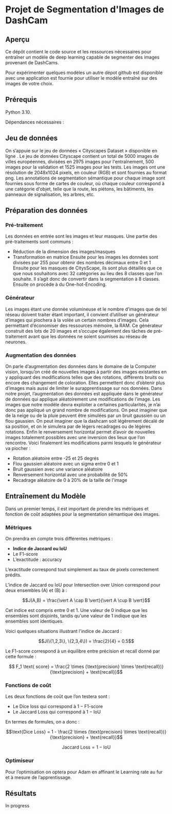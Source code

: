 # Projet de Segmentation d'Images de DashCam

## Aperçu

Ce dépôt contient le code source et les ressources nécessaires pour entraîner un modèle de deep learning capable de segmenter des images provenant de DashCams. 

Pour expérimenter quelques modèles un autre dépot github est disponible avec une application est fournie pour utiliser le modèle entraîné sur des images de votre choix.


## Prérequis

Python 3.10.

Dépendances nécessaires :

## Jeu de données

On s’appuie sur le jeu de données « Cityscapes Dataset » disponible en ligne .
Le jeu de données Cityscape contient un total de 5000 images de villes européennes, divisées en 2975 images pour l'entraînement, 500 images pour la validation et 1525 images pour les tests. Les images ont une résolution de 2048x1024 pixels, en couleur (RGB) et sont fournies au format png.
Les annotations de segmentation sémantique pour chaque image sont fournies sous forme de cartes de couleur, où chaque couleur correspond à une catégorie d'objet, telle que la route, les piétons, les bâtiments, les panneaux de signalisation, les arbres, etc.

## Préparation des données

### Pré-traitement
Les données en entrée sont les images et leur masques. Une partie des pré-traitements sont communs :
- Réduction de la dimension des images/masques
- Transformation en matrice
Ensuite pour les images les données sont divisées par 255 pour obtenir des nombres décimaux entre 0 et 1
Ensuite pour les masques de CitysScape, ils sont plus détaillés que ce que nous souhaitons avec 32 catégories au lieu des 8 classes que l’on souhaite. Il s’agit donc de convertir dans la segmentation à 8 classes. Ensuite on procède à du One-hot-Encoding.

### Générateur
Les images étant une donnée volumineuse et le nombre d’images que de tel réseau doivent traiter étant important, il convient d’utiliser un générateur d’images qui piochera à la volée un certain nombres d’images. Cela permettant d’économiser des ressources mémoire, la RAM.
Ce générateur construit des lots de 20 images et s’occupe également des tâches de pré-traitement avant que les données ne soient soumises au réseau de neurones.

### Augmentation des données
On parle d’augmentation des données dans le domaine de la Computer vision, lorsqu’on créé de nouvelles images à partir des images existantes en y appliquant des modifications telles que des rotations, différents bruits ou encore des changement de coloration. Elles permettent donc d’obtenir plus d’images mais aussi de limiter le surapprentissage sur nos données.
Dans notre projet, l’augmentation des données est appliquée dans le générateur de données qui applique aléatoirement une modifications de l’image.
Les images que notre modèle devra exploiter a certaines particularités, je n’ai donc pas appliqué un grand nombre de modifications. On peut imaginer que de la neige ou de la pluie peuvent être simulées par un bruit gaussien ou un flou gaussien. On peut imaginer que la dashcam soit légèrement décalé de sa position, et on le simulera par de légers recadrages ou de légères rotations.
Enfin le renversement horizontal permet d’avoir de nouvelles images totalement possibles avec une inversion des lieux que l’on rencontre.
Voici finalement les modifications parmi lesquels le générateur va piocher :
- Rotation aléatoire entre -25 et 25 degrés
- Flou gaussien aléatoire avec un sigma entre 0 et 1
- Bruit gaussien avec une variance aléatoire
- Renversement horizontal avec une probabilité de 50%
- Recadrage aléatoire de 0 à 20% de la taille de l'image


## Entraînement du Modèle

Dans un premier temps, il est important de prendre les métriques et fonction de coût adaptées pour la segmentation sémantique des images.
### Métriques

On prendra en compte trois différentes métriques :
- **Indice de Jaccard ou IoU**
- Le F1-score
- L’exactitude : accuracy

L’exactitude correspond tout simplement au taux de pixels correctement prédits.

L’indice de Jaccard ou IoU pour Intersection over Union correspond pour deux ensembles \(A\) et \(B\) à :

```math
J(A,B) = \frac{\vert A \cap B \vert}{\vert A \cup B \vert}
```

Cet indice est compris entre 0 et 1. Une valeur de 0 indique que les ensembles sont disjoints, tandis qu'une valeur de 1 indique que les ensembles sont identiques.

Voici quelques situations illustrant l'indice de Jaccard :
```math 
J(\{1,2,3\}, \{2,3,4\}) = \frac{2}{4} = 0.5
```

Le F1-score correspond à un équilibre entre précision et recall donné par cette formule :
```math
 F_1 \text{ score} = \frac{2 \times (\text{precision} \times \text{recall})}{\text{precision} + \text{recall}}
```

### Fonctions de coût

Les deux fonctions de coût que l’on testera sont :
- Le Dice loss qui correspond à $`1 - \text{F1-score}`$
- Le Jaccard Loss qui correspond à $`1 - \text{IoU}`$

En termes de formules, on a donc :
```math 
\text{Dice Loss} = 1 - \frac{2 \times (\text{precision} \times \text{recall})}{\text{precision} + \text{recall}}
```
```math 
 \text{Jaccard Loss} = 1 - \text{IoU} 
```


### Optimiseur

Pour l’optimisation on optera pour Adam en affinant le Learning rate au fur et à mesure de l’apprentissage.


## Résultats

In progress